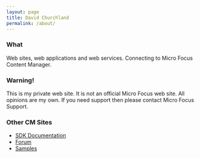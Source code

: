 ```yaml
---
layout: page
title: David Churchland
permalink: /about/
---
```


### What

Web sites, web applications and web services.  Connecting to Micro Focus  Content Manager.

### Warning!

This is my private web site. It is not an official Micro Focus web site.  All opinions are my own.  If you need support then please contact Micro Focus Support.

### Other CM Sites

 * [SDK Documentation](https://content-manager-sdk.github.io/Community/)
 * [Forum](https://community.microfocus.com/t5/Content-Manager-User-Discussions/bd-p/itrc-1015)
 * [Samples](https://github.com/content-manager-sdk/Community/)
